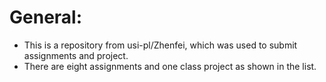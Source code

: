 # General:

- This is a repository from usi-pl/Zhenfei, which was used to submit assignments and project.
- There are eight assignments and one class project as shown in the list.